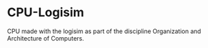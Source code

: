 CPU-Logisim
===========

CPU made with the logisim as part of the discipline Organization and Architecture of Computers.
